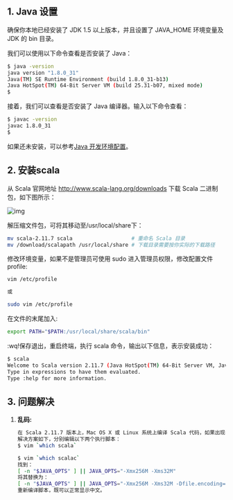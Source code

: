 ## 1. Java 设置

确保你本地已经安装了 JDK 1.5 以上版本，并且设置了 JAVA_HOME 环境变量及 JDK 的 bin 目录。

我们可以使用以下命令查看是否安装了 Java：

```sh
$ java -version
java version "1.8.0_31"
Java(TM) SE Runtime Environment (build 1.8.0_31-b13)
Java HotSpot(TM) 64-Bit Server VM (build 25.31-b07, mixed mode)
$
```

接着，我们可以查看是否安装了 Java 编译器。输入以下命令查看：

```sh
$ javac -version
javac 1.8.0_31
$
```

如果还未安装，可以参考[Java 开发环境配置](https://www.runoob.com/java/java-environment-setup.html)。

## 2. 安装scala

从 Scala 官网地址 http://www.scala-lang.org/downloads 下载 Scala 二进制包，如下图所示：

![img](https://raw.githubusercontent.com/hellolib/pictures/main/Typora/pic-00-gitee/Scala-download-20211231092544806.jpg)

解压缩文件包，可将其移动至/usr/local/share下：

```sh
mv scala-2.11.7 scala                   # 重命名 Scala 目录
mv /download/scalapath /usr/local/share # 下载目录需要按你实际的下载路径
```

修改环境变量，如果不是管理员可使用 sudo 进入管理员权限，修改配置文件profile:

```sh
vim /etc/profile

或

sudo vim /etc/profile
```

在文件的末尾加入:

```sh
export PATH="$PATH:/usr/local/share/scala/bin"
```

:wq!保存退出，重启终端，执行 scala 命令，输出以下信息，表示安装成功：

```sh
$ scala
Welcome to Scala version 2.11.7 (Java HotSpot(TM) 64-Bit Server VM, Java 1.8.0_31).
Type in expressions to have them evaluated.
Type :help for more information.
```

## 3. 问题解决

1. **乱码:**

   ```sh
   在 Scala 2.11.7 版本上，Mac OS X 或 Linux 系统上编译 Scala 代码，如果出现中文，会出现乱码的情况。
   解决方案如下，分别编辑以下两个执行脚本：
   $ vim `which scala` 
   
   $ vim `which scalac` 
   找到：
   [ -n "$JAVA_OPTS" ] || JAVA_OPTS="-Xmx256M -Xms32M"
   将其替换为：
   [ -n "$JAVA_OPTS" ] || JAVA_OPTS="-Xmx256M -Xms32M -Dfile.encoding=UTF-8"
   重新编译脚本，既可以正常显示中文。
   ```




